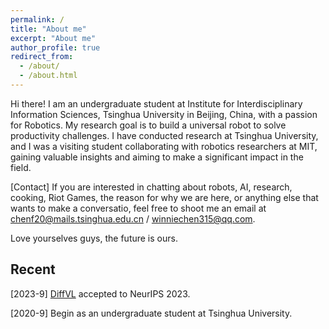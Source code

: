 ```yaml
---
permalink: /
title: "About me"
excerpt: "About me"
author_profile: true
redirect_from: 
  - /about/
  - /about.html
---
```


Hi there! I am an undergraduate student at Institute for Interdisciplinary Information Sciences, Tsinghua University in Beijing, China, with a passion for Robotics. My research goal is to build a universal robot to solve productivity challenges. I have conducted research at Tsinghua University, and I was a visiting student collaborating with robotics researchers at MIT, gaining valuable insights and aiming to make a significant impact in the field.

[Contact] If you are interested in chatting about robots, AI, research, cooking, Riot Games, the reason for why we are here, or anything else that wants to make a conversatio, feel free to shoot me an email at chenf20@mails.tsinghua.edu.cn / winniechen315@qq.com.

Love yourselves guys, the future is ours.

## Recent

[2023-9] [DiffVL](https://winniechen2002.github.io/publication/DiffVL) accepted to NeurIPS 2023.

[2020-9] Begin as an undergraduate student at Tsinghua University.